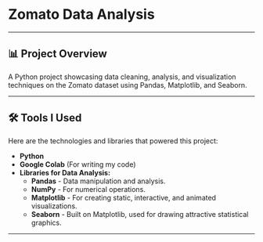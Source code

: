 # Zomato Data Analysis

---

## 📊 Project Overview

A Python project showcasing data cleaning, analysis, and visualization techniques on the Zomato dataset using Pandas, Matplotlib, and Seaborn.

---

## 🛠️ Tools I Used

Here are the technologies and libraries that powered this project:

* **Python**
* **Google Colab** (For writing my code)
* **Libraries for Data Analysis:**
    * **Pandas** - Data manipulation and analysis.
    * **NumPy** - For numerical operations.
    * **Matplotlib** - For creating static, interactive, and animated visualizations.
    * **Seaborn** - Built on Matplotlib, used for drawing attractive statistical graphics.

---
